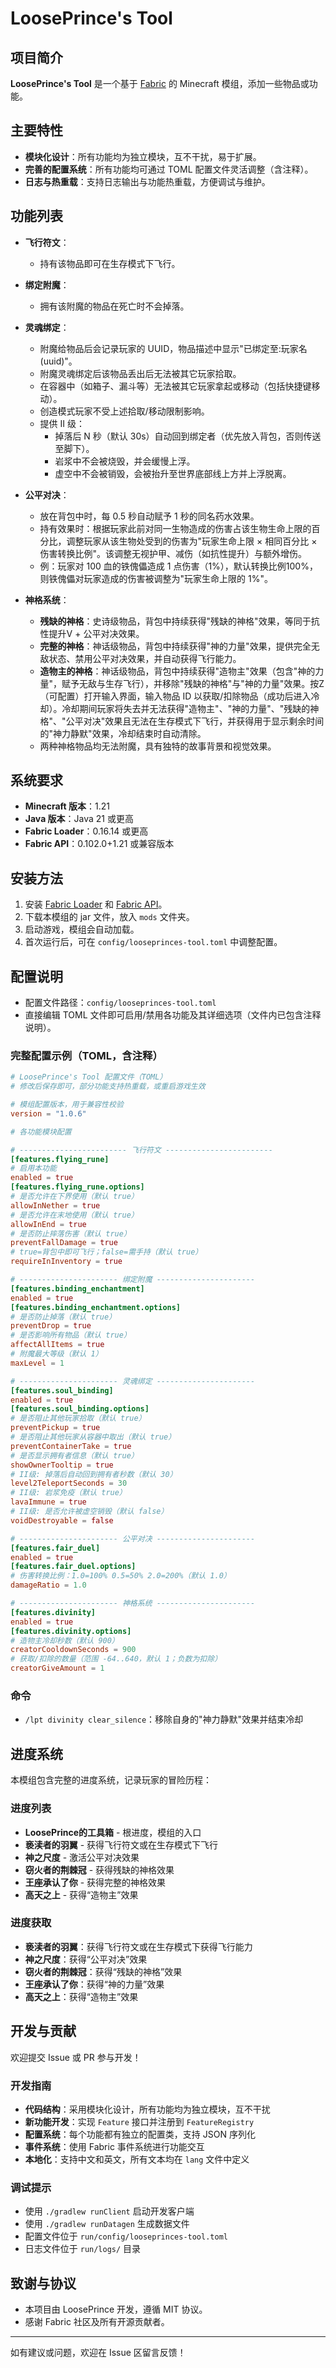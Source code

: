 # LoosePrince's Tool

## 项目简介

**LoosePrince's Tool** 是一个基于 [Fabric](https://fabricmc.net/) 的 Minecraft 模组，添加一些物品或功能。

## 主要特性

- **模块化设计**：所有功能均为独立模块，互不干扰，易于扩展。
- **完善的配置系统**：所有功能均可通过 TOML 配置文件灵活调整（含注释）。
- **日志与热重载**：支持日志输出与功能热重载，方便调试与维护。

## 功能列表

- **飞行符文**：
  - 持有该物品即可在生存模式下飞行。

- **绑定附魔**：
  - 拥有该附魔的物品在死亡时不会掉落。

- **灵魂绑定**：
  - 附魔给物品后会记录玩家的 UUID，物品描述中显示"已绑定至:玩家名(uuid)"。
  - 附魔灵魂绑定后该物品丢出后无法被其它玩家拾取。
  - 在容器中（如箱子、漏斗等）无法被其它玩家拿起或移动（包括快捷键移动）。
  - 创造模式玩家不受上述拾取/移动限制影响。
  - 提供 II 级：
    - 掉落后 N 秒（默认 30s）自动回到绑定者（优先放入背包，否则传送至脚下）。
    - 岩浆中不会被烧毁，并会缓慢上浮。
    - 虚空中不会被销毁，会被抬升至世界底部线上方并上浮脱离。

- **公平对决**：
  - 放在背包中时，每 0.5 秒自动赋予 1 秒的同名药水效果。
  - 持有效果时：根据玩家此前对同一生物造成的伤害占该生物生命上限的百分比，调整玩家从该生物处受到的伤害为"玩家生命上限 × 相同百分比 × 伤害转换比例"。该调整无视护甲、减伤（如抗性提升）与额外增伤。
  - 例：玩家对 100 血的铁傀儡造成 1 点伤害（1%），默认转换比例100%，则铁傀儡对玩家造成的伤害被调整为"玩家生命上限的 1%"。

- **神格系统**：
  - **残缺的神格**：史诗级物品，背包中持续获得"残缺的神格"效果，等同于抗性提升V + 公平对决效果。
  - **完整的神格**：神话级物品，背包中持续获得"神的力量"效果，提供完全无敌状态、禁用公平对决效果，并自动获得飞行能力。
  - **造物主的神格**：神话级物品，背包中持续获得"造物主"效果（包含"神的力量"，赋予无敌与生存飞行），并移除"残缺的神格"与"神的力量"效果。按Z（可配置）打开输入界面，输入物品 ID 以获取/扣除物品（成功后进入冷却）。冷却期间玩家将失去并无法获得"造物主"、"神的力量"、"残缺的神格"、"公平对决"效果且无法在生存模式下飞行，并获得用于显示剩余时间的"神力静默"效果，冷却结束时自动清除。
  - 两种神格物品均无法附魔，具有独特的故事背景和视觉效果。

## 系统要求

- **Minecraft 版本**：1.21
- **Java 版本**：Java 21 或更高
- **Fabric Loader**：0.16.14 或更高
- **Fabric API**：0.102.0+1.21 或兼容版本

## 安装方法

1. 安装 [Fabric Loader](https://fabricmc.net/use/) 和 [Fabric API](https://www.curseforge.com/minecraft/mc-mods/fabric-api)。
2. 下载本模组的 jar 文件，放入 `mods` 文件夹。
3. 启动游戏，模组会自动加载。
4. 首次运行后，可在 `config/looseprinces-tool.toml` 中调整配置。

## 配置说明

- 配置文件路径：`config/looseprinces-tool.toml`
- 直接编辑 TOML 文件即可启用/禁用各功能及其详细选项（文件内已包含注释说明）。

### 完整配置示例（TOML，含注释）

```toml
# LoosePrince's Tool 配置文件（TOML）
# 修改后保存即可，部分功能支持热重载，或重启游戏生效

# 模组配置版本，用于兼容性校验
version = "1.0.6"

# 各功能模块配置

# ------------------------ 飞行符文 ------------------------
[features.flying_rune]
# 启用本功能
enabled = true
[features.flying_rune.options]
# 是否允许在下界使用（默认 true）
allowInNether = true
# 是否允许在末地使用（默认 true）
allowInEnd = true
# 是否防止摔落伤害（默认 true）
preventFallDamage = true
# true=背包中即可飞行；false=需手持（默认 true）
requireInInventory = true

# ---------------------- 绑定附魔 ----------------------
[features.binding_enchantment]
enabled = true
[features.binding_enchantment.options]
# 是否防止掉落（默认 true）
preventDrop = true
# 是否影响所有物品（默认 true）
affectAllItems = true
# 附魔最大等级（默认 1）
maxLevel = 1

# ---------------------- 灵魂绑定 ----------------------
[features.soul_binding]
enabled = true
[features.soul_binding.options]
# 是否阻止其他玩家拾取（默认 true）
preventPickup = true
# 是否阻止其他玩家从容器中取出（默认 true）
preventContainerTake = true
# 是否显示拥有者信息（默认 true）
showOwnerTooltip = true
# II级: 掉落后自动回到拥有者秒数（默认 30）
level2TeleportSeconds = 30
# II级: 岩浆免疫（默认 true）
lavaImmune = true
# II级: 是否允许被虚空销毁（默认 false）
voidDestroyable = false

# ---------------------- 公平对决 ----------------------
[features.fair_duel]
enabled = true
[features.fair_duel.options]
# 伤害转换比例：1.0=100% 0.5=50% 2.0=200%（默认 1.0）
damageRatio = 1.0

# ---------------------- 神格系统 ----------------------
[features.divinity]
enabled = true
[features.divinity.options]
# 造物主冷却秒数（默认 900）
creatorCooldownSeconds = 900
# 获取/扣除的数量（范围 -64..640，默认 1；负数为扣除）
creatorGiveAmount = 1
```

### 命令

- `/lpt divinity clear_silence`：移除自身的"神力静默"效果并结束冷却

## 进度系统

本模组包含完整的进度系统，记录玩家的冒险历程：

### 进度列表

- **LoosePrince的工具箱** - 根进度，模组的入口
- **亵渎者的羽翼** - 获得飞行符文或在生存模式下飞行
- **神之尺度** - 激活公平对决效果
- **窃火者的荆棘冠** - 获得残缺的神格效果
- **王座承认了你** - 获得完整的神格效果
- **高天之上** - 获得“造物主”效果

### 进度获取

- **亵渎者的羽翼**：获得飞行符文或在生存模式下获得飞行能力
- **神之尺度**：获得“公平对决”效果
- **窃火者的荆棘冠**：获得“残缺的神格”效果
- **王座承认了你**：获得“神的力量”效果
- **高天之上**：获得“造物主”效果

## 开发与贡献

欢迎提交 Issue 或 PR 参与开发！

### 开发指南

- **代码结构**：采用模块化设计，所有功能均为独立模块，互不干扰
- **新功能开发**：实现 `Feature` 接口并注册到 `FeatureRegistry`
- **配置系统**：每个功能都有独立的配置类，支持 JSON 序列化
- **事件系统**：使用 Fabric 事件系统进行功能交互
- **本地化**：支持中文和英文，所有文本均在 `lang` 文件中定义

### 调试提示

- 使用 `./gradlew runClient` 启动开发客户端
- 使用 `./gradlew runDatagen` 生成数据文件
- 配置文件位于 `run/config/looseprinces-tool.toml`
- 日志文件位于 `run/logs/` 目录

## 致谢与协议

- 本项目由 LoosePrince 开发，遵循 MIT 协议。
- 感谢 Fabric 社区及所有开源贡献者。

---

如有建议或问题，欢迎在 Issue 区留言反馈！
